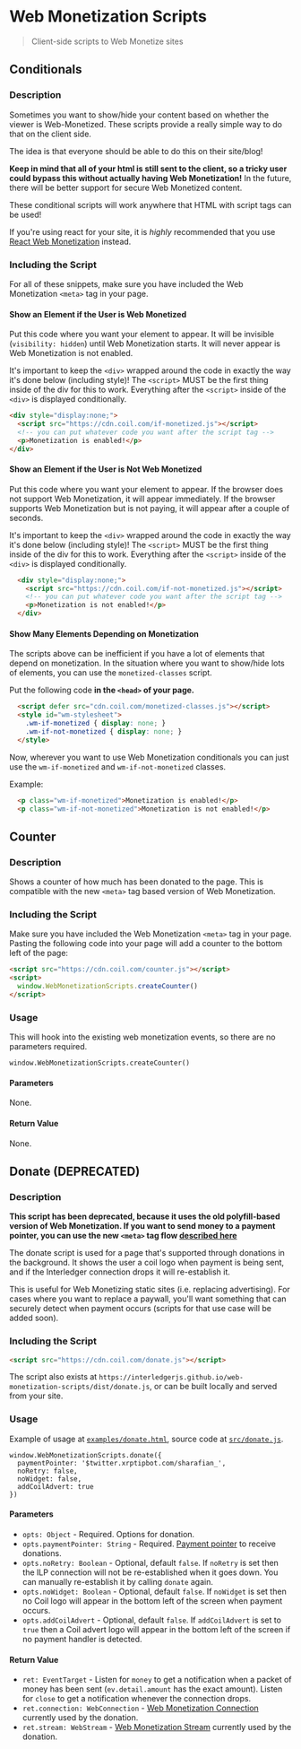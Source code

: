 # Web Monetization Scripts
> Client-side scripts to Web Monetize sites

## Conditionals

### Description

Sometimes you want to show/hide your content based on whether the viewer is
Web-Monetized. These scripts provide a really simple way to do that on the
client side.

The idea is that everyone should be able to do this on their site/blog!

**Keep in mind that all of your html is still sent to the client, so a tricky
user could bypass this without actually having Web Monetization!** In the
future, there will be better support for secure Web Monetized content.

These conditional scripts will work anywhere that HTML with script tags can be used!

If you're using react for your site, it is _highly_ recommended that you use
[React Web Monetization](https://github.com/sharafian/react-web-monetization)
instead.

### Including the Script

For all of these snippets, make sure you have included the Web Monetization
`<meta>` tag in your page.

#### Show an Element if the User is Web Monetized

Put this code where you want your element to appear. It will be invisible
(`visibility: hidden`) until Web Monetization starts. It will never appear is
Web Monetization is not enabled.

It's important to keep the `<div>` wrapped around the code in exactly the way
it's done below (including style)! The `<script>` MUST be the first thing
inside of the div for this to work. Everything after the `<script>` inside of
the `<div>` is displayed conditionally.

```html
<div style="display:none;">
  <script src="https://cdn.coil.com/if-monetized.js"></script>
  <!-- you can put whatever code you want after the script tag -->
  <p>Monetization is enabled!</p>
</div>
```

#### Show an Element if the User is Not Web Monetized

Put this code where you want your element to appear. If the browser does not
support Web Monetization, it will appear immediately. If the browser supports
Web Monetization but is not paying, it will appear after a couple of seconds.

It's important to keep the `<div>` wrapped around the code in exactly the way
it's done below (including style)! The `<script>` MUST be the first thing
inside of the div for this to work. Everything after the `<script>` inside of
the `<div>` is displayed conditionally.

```html
  <div style="display:none;">
    <script src="https://cdn.coil.com/if-not-monetized.js"></script>
    <!-- you can put whatever code you want after the script tag -->
    <p>Monetization is not enabled!</p>
  </div>
```

#### Show Many Elements Depending on Monetization

The scripts above can be inefficient if you have a lot of elements that depend on
monetization. In the situation where you want to show/hide lots of elements,
you can use the `monetized-classes` script.

Put the following code **in the `<head>` of your page.**

```html
  <script defer src="cdn.coil.com/monetized-classes.js"></script>
  <style id="wm-stylesheet">
    .wm-if-monetized { display: none; }
    .wm-if-not-monetized { display: none; }
  </style>
```

Now, wherever you want to use Web Monetization conditionals you can just
use the `wm-if-monetized` and `wm-if-not-monetized` classes.

Example:

```html
  <p class="wm-if-monetized">Monetization is enabled!</p>
  <p class="wm-if-not-monetized">Monetization is not enabled!</p>
```

## Counter

### Description

Shows a counter of how much has been donated to the page. This is compatible
with the new `<meta>` tag based version of Web Monetization.

### Including the Script

Make sure you have included the Web Monetization `<meta>` tag in your page.
Pasting the following code into your page will add a counter to the bottom left
of the page:

```html
<script src="https://cdn.coil.com/counter.js"></script>
<script>
  window.WebMonetizationScripts.createCounter()
</script>
```

### Usage

This will hook into the existing web monetization events, so there are no
parameters required.

```
window.WebMonetizationScripts.createCounter()
```

#### Parameters

None.

#### Return Value

None.

## Donate (DEPRECATED)

### Description

**This script has been deprecated, because it uses the old polyfill-based
version of Web Monetization.  If you want to send money to a payment pointer,
you can use the new `<meta>` tag flow [described
here](https://medium.com/interledger-blog/simplifying-web-monetization-871aee326170)**

The donate script is used for a page that's supported through donations in the
background. It shows the user a coil logo when payment is being sent, and if
the Interledger connection drops it will re-establish it.

This is useful for Web Monetizing static sites (i.e. replacing advertising). For cases where you want to replace a paywall, you'll want something that can securely detect when payment occurs (scripts for that use case will be added soon).

### Including the Script

```html
<script src="https://cdn.coil.com/donate.js"></script>
```

The script also exists at `https://interledgerjs.github.io/web-monetization-scripts/dist/donate.js`, or can be built locally and served from your site.

### Usage

Example of usage at [`examples/donate.html`](https://github.com/interledgerjs/web-monetization-scripts/blob/master/examples/donate.html), source code at [`src/donate.js`](https://github.com/interledgerjs/web-monetization-scripts/blob/master/src/donate.js).

```
window.WebMonetizationScripts.donate({
  paymentPointer: '$twitter.xrptipbot.com/sharafian_',
  noRetry: false,
  noWidget: false,
  addCoilAdvert: true
})
```

#### Parameters

- `opts: Object` - Required. Options for donation.
- `opts.paymentPointer: String` - Required. [Payment pointer](https://github.com/interledger/rfcs/blob/master/0026-payment-pointers/0026-payment-pointers.md) to receive donations.
- `opts.noRetry: Boolean` - Optional, default `false`. If `noRetry` is set then the ILP connection will not be re-established when it goes down. You can manually re-establish it by calling `donate` again.
- `opts.noWidget: Boolean` - Optional, default `false`. If `noWidget` is set then no Coil logo will appear in the bottom left of the screen when payment occurs.
- `opts.addCoilAdvert` - Optional, default `false`. If `addCoilAdvert` is set to `true` then a Coil advert logo will appear in the bottom left of the screen if no payment handler is detected.

#### Return Value

- `ret: EventTarget` - Listen for `money` to get a notification when a packet of money has been sent (`ev.detail.amount` has the exact amount). Listen for `close` to get a notification whenever the connection drops.
- `ret.connection: WebConnection` - [Web Monetization Connection](https://github.com/interledger/rfcs/blob/master/0028-web-monetization/0028-web-monetization.md#ilp-connection-class) currently used by the donation.
- `ret.stream: WebStream` - [Web Monetization Stream](https://github.com/interledger/rfcs/blob/master/0028-web-monetization/0028-web-monetization.md#ilp-stream-class) currently used by the donation.
